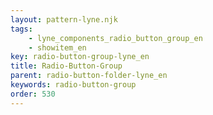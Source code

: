 ```yaml
---
layout: pattern-lyne.njk
tags: 
    - lyne_components_radio_button_group_en
    - showitem_en
key: radio-button-group-lyne_en
title: Radio-Button-Group
parent: radio-button-folder-lyne_en
keywords: radio-button-group
order: 530
---
```


